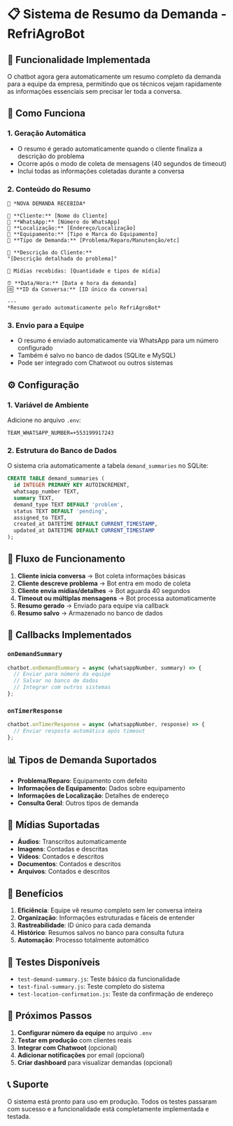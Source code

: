 # 📋 Sistema de Resumo da Demanda - RefriAgroBot

## 🎯 **Funcionalidade Implementada**

O chatbot agora gera automaticamente um resumo completo da demanda para a equipe da empresa, permitindo que os técnicos vejam rapidamente as informações essenciais sem precisar ler toda a conversa.

## 🔧 **Como Funciona**

### 1. **Geração Automática**

- O resumo é gerado automaticamente quando o cliente finaliza a descrição do problema
- Ocorre após o modo de coleta de mensagens (40 segundos de timeout)
- Inclui todas as informações coletadas durante a conversa

### 2. **Conteúdo do Resumo**

```
🔔 *NOVA DEMANDA RECEBIDA*

👤 **Cliente:** [Nome do Cliente]
📱 **WhatsApp:** [Número do WhatsApp]
📍 **Localização:** [Endereço/Localização]
🔧 **Equipamento:** [Tipo e Marca do Equipamento]
📝 **Tipo de Demanda:** [Problema/Reparo/Manutenção/etc]

💬 **Descrição do Cliente:**
"[Descrição detalhada do problema]"

📎 Mídias recebidas: [Quantidade e tipos de mídia]

⏰ **Data/Hora:** [Data e hora da demanda]
🆔 **ID da Conversa:** [ID único da conversa]

---
*Resumo gerado automaticamente pelo RefriAgroBot*
```

### 3. **Envio para a Equipe**

- O resumo é enviado automaticamente via WhatsApp para um número configurado
- Também é salvo no banco de dados (SQLite e MySQL)
- Pode ser integrado com Chatwoot ou outros sistemas

## ⚙️ **Configuração**

### 1. **Variável de Ambiente**

Adicione no arquivo `.env`:

```env
TEAM_WHATSAPP_NUMBER=+553199917243
```

### 2. **Estrutura do Banco de Dados**

O sistema cria automaticamente a tabela `demand_summaries` no SQLite:

```sql
CREATE TABLE demand_summaries (
  id INTEGER PRIMARY KEY AUTOINCREMENT,
  whatsapp_number TEXT,
  summary TEXT,
  demand_type TEXT DEFAULT 'problem',
  status TEXT DEFAULT 'pending',
  assigned_to TEXT,
  created_at DATETIME DEFAULT CURRENT_TIMESTAMP,
  updated_at DATETIME DEFAULT CURRENT_TIMESTAMP
);
```

## 📱 **Fluxo de Funcionamento**

1. **Cliente inicia conversa** → Bot coleta informações básicas
2. **Cliente descreve problema** → Bot entra em modo de coleta
3. **Cliente envia mídias/detalhes** → Bot aguarda 40 segundos
4. **Timeout ou múltiplas mensagens** → Bot processa automaticamente
5. **Resumo gerado** → Enviado para equipe via callback
6. **Resumo salvo** → Armazenado no banco de dados

## 🔄 **Callbacks Implementados**

### `onDemandSummary`

```javascript
chatbot.onDemandSummary = async (whatsappNumber, summary) => {
  // Enviar para número da equipe
  // Salvar no banco de dados
  // Integrar com outros sistemas
};
```

### `onTimerResponse`

```javascript
chatbot.onTimerResponse = async (whatsappNumber, response) => {
  // Enviar resposta automática após timeout
};
```

## 📊 **Tipos de Demanda Suportados**

- **Problema/Reparo**: Equipamento com defeito
- **Informações de Equipamento**: Dados sobre equipamento
- **Informações de Localização**: Detalhes de endereço
- **Consulta Geral**: Outros tipos de demanda

## 📎 **Mídias Suportadas**

- **Áudios**: Transcritos automaticamente
- **Imagens**: Contadas e descritas
- **Vídeos**: Contados e descritos
- **Documentos**: Contados e descritos
- **Arquivos**: Contados e descritos

## 🎯 **Benefícios**

1. **Eficiência**: Equipe vê resumo completo sem ler conversa inteira
2. **Organização**: Informações estruturadas e fáceis de entender
3. **Rastreabilidade**: ID único para cada demanda
4. **Histórico**: Resumos salvos no banco para consulta futura
5. **Automação**: Processo totalmente automático

## 🧪 **Testes Disponíveis**

- `test-demand-summary.js`: Teste básico da funcionalidade
- `test-final-summary.js`: Teste completo do sistema
- `test-location-confirmation.js`: Teste da confirmação de endereço

## 🚀 **Próximos Passos**

1. **Configurar número da equipe** no arquivo `.env`
2. **Testar em produção** com clientes reais
3. **Integrar com Chatwoot** (opcional)
4. **Adicionar notificações** por email (opcional)
5. **Criar dashboard** para visualizar demandas (opcional)

## 📞 **Suporte**

O sistema está pronto para uso em produção. Todos os testes passaram com sucesso e a funcionalidade está completamente implementada e testada.
